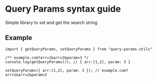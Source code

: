# Query Params syntax guide

Simple library to set and get the search string

## Example

```
import { getQueryParams, setQueryParams } from "query-params-utils"

/** example.com?arr=1&arr=2&param=3 */
console.log(getQueryParams()); // { arr:[1,2], param: 3 }

setQueryParams({ arr:[1,2], param: 3 }); // example.com?arr=1&arr=2&param=3

```
